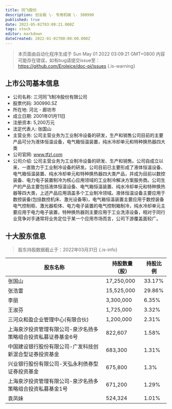 ```yaml
---
title: 同飞股份
description: 创业板 \- 专用机械 \- 300990
published: true
date: 2022-05-01T03:09:21.000Z
tags: stock
editor: markdown
dateCreated: 2022-01-01T00:00:00.000Z
---
```


> 本页面由自动化程序生成于 Sun May 01 2022 03:09:21 GMT+0800
> 内容可能存在错误，如有bug请提交issue至：https://github.com/Eroleice/doc-pi/issues
{.is-warning}

## 上市公司基本信息
- 公司名称: 三河同飞制冷股份有限公司
- 股票代码: 300990.SZ
- 所在地: 河北 - 廊坊市
- 成立日期: 2001年01月11日
- 注册资本: 5,200万元
- 法定代表人: 张国山
- 主营业务: 公司主营业务为工业制冷设备的研发，生产和销售公司目前的主要产品可分为液体恒温设备，电气箱恒温装置，纯水冷却单元和特种换热器四大类
- 公司官网: www.tfzl.com
- 公司介绍: 公司主营业务为工业制冷设备的研发、生产和销售。公司自成立以来，一直致力于工业制冷设备的研发。公司目前已主要形成了液体恒温设备、电气箱恒温装置、纯水冷却单元和特种换热器四大类产品，并成为目前以数控装备、电力电子装置制冷为核心应用领域的工业制冷解决方案服务商。公司生产的产品主要包括液体恒温设备、电气箱恒温装置、纯水冷却单元和特种换热器等四大类，上述产品应用涵盖多个工业制冷领域。液体恒温设备主要应用于数控装备(包括数控机床、激光设备等)，电气箱恒温装置主要应用于数控装备电气控制柜、激光器柜体、电力电子装置的电气控制箱制冷，纯水冷却单元主要应用于电力电子装置，特种换热器则主要应用于工业洗涤设备，相对于同行业竞争对手通常将业务定位于某一个应用市场而言，公司下游覆盖面较广。


## 十大股东信息
> 股东持股数据截止于：2022年03月31日
{.is-info}

| 股东名称 | 持股数量（股） | 持股比例 |
| --- | --- | --- |
| 张国山 | 17,250,000 | 33.17% |
| 张浩雷 | 15,525,000 | 29.86% |
| 李丽 | 3,300,000 | 6.35% |
| 王淑芬 | 1,725,000 | 3.32% |
| 三河众和盈企业管理中心(有限合伙) | 1,200,000 | 2.31% |
| 上海泉汐投资管理有限公司-泉汐名扬多策略组合投资私募证券基金6号 | 822,607 | 1.58% |
| 中国建设银行股份有限公司-广发科技创新混合型证券投资基金 | 683,300 | 1.31% |
| 兴业银行股份有限公司-天弘永利债券型证券投资基金 | 675,800 | 1.3% |
| 上海泉汐投资管理有限公司-泉汐名扬多策略组合投资私募基金1号 | 671,200 | 1.29% |
| 袁凤妹 | 524,324 | 1.01% |




